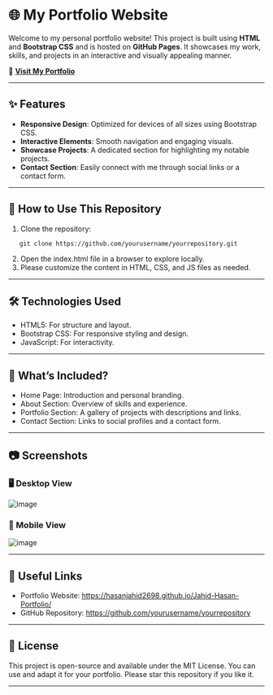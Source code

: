 # 🌐 My Portfolio Website

Welcome to my personal portfolio website! This project is built using **HTML** and **Bootstrap CSS** and is hosted on **GitHub Pages**. It showcases my work, skills, and projects in an interactive and visually appealing manner.  

🔗 **[Visit My Portfolio](https://hasanjahid2698.github.io/Jahid-Hasan-Portfolio/)**

---

## ✨ Features

- **Responsive Design**: Optimized for devices of all sizes using Bootstrap CSS.  
- **Interactive Elements**: Smooth navigation and engaging visuals.  
- **Showcase Projects**: A dedicated section for highlighting my notable projects.  
- **Contact Section**: Easily connect with me through social links or a contact form.  

---

## 🚀 How to Use This Repository

1. Clone the repository:
```
   git clone https://github.com/yourusername/yourrepository.git
```
2. Open the index.html file in a browser to explore locally.
3. Please customize the content in HTML, CSS, and JS files as needed.

---

## 🛠️ Technologies Used
- HTML5: For structure and layout.
- Bootstrap CSS: For responsive styling and design.
- JavaScript: For interactivity.

---

## 🎯 What’s Included?
- Home Page: Introduction and personal branding.
- About Section: Overview of skills and experience.
- Portfolio Section: A gallery of projects with descriptions and links.
- Contact Section: Links to social profiles and a contact form.

---

## 📷 Screenshots
### 🖥️ Desktop View
![image](https://github.com/user-attachments/assets/c178941a-331e-41e8-b597-342be51fcbaa)

### 📱 Mobile View
![image](https://github.com/user-attachments/assets/42eaa577-741c-4953-9a55-32fc2a4ec70b)

---

## 🔗 Useful Links
- Portfolio Website: https://hasanjahid2698.github.io/Jahid-Hasan-Portfolio/
- GitHub Repository: https://github.com/yourusername/yourrepository

---

## 📝 License
This project is open-source and available under the MIT License. You can use and adapt it for your portfolio. Please star this repository if you like it.

---





